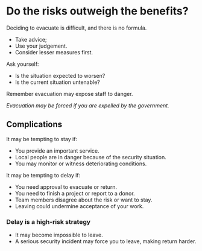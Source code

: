 [Title]: # (Deciding to evacuate)
[Order]: # (0.1)

# Do the risks outweigh the benefits?

Deciding to evacuate is difficult, and there is no formula.

*	Take advice;
*	Use your judgement. 
*	Consider lesser measures first. 

Ask yourself: 

*	Is the situation expected to worsen?
*	Is the current situation untenable? 

Remember evacuation may expose staff to danger.  

_Evacuation may be forced if you are expelled by the government._

## Complications

It may be tempting to stay if:

*	You provide an important service. 
*	Local people are in danger because of the security situation.
*	You may monitor or witness deteriorating conditions.  

It may be tempting to delay if: 

*	You need approval to evacuate or return. 
*	You need to finish a project or report to a donor.
*	Team members disagree about the risk or want to stay.
*	Leaving could undermine acceptance of your work.

### Delay is a high-risk strategy

*	It may become impossible to leave.
*	A serious security incident may force you to leave, making return harder.  